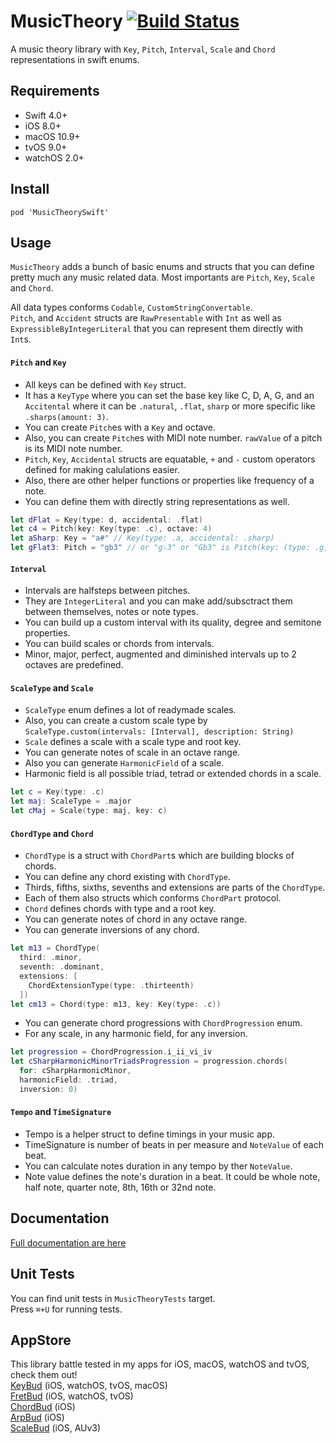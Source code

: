 MusicTheory [![Build Status](https://travis-ci.org/DJBen/MusicTheory.svg?branch=master)](https://travis-ci.org/DJBen/MusicTheory)
===

A music theory library with `Key`, `Pitch`, `Interval`, `Scale` and `Chord` representations in swift enums.

Requirements
----
* Swift 4.0+
* iOS 8.0+
* macOS 10.9+
* tvOS 9.0+
* watchOS 2.0+

Install
----

```
pod 'MusicTheorySwift'
```

Usage
----

`MusicTheory` adds a bunch of basic enums and structs that you can define pretty much any music related data. Most importants are `Pitch`, `Key`, `Scale` and `Chord`.   

All data types conforms `Codable`, `CustomStringConvertable`.  
`Pitch`, and `Accident` structs are `RawPresentable` with `Int` as well as `ExpressibleByIntegerLiteral` that you can represent them directly with `Int`s.

#### `Pitch` and `Key`

- All keys can be defined with `Key` struct. 
- It has a `KeyType` where you can set the base key like C, D, A, G, and an `Accitental` where it can be `.natural`, `.flat`, `sharp` or more specific like `.sharps(amount: 3)`.
- You can create `Pitch`es with a `Key` and octave.
- Also, you can create `Pitch`es with MIDI note number. `rawValue` of a pitch is its MIDI note number.
- `Pitch`, `Key`, `Accidental` structs are equatable, `+` and `-` custom operators defined for making calulations easier.
- Also, there are other helper functions or properties like frequency of a note.
- You can define them with directly string representations as well.

``` swift
let dFlat = Key(type: d, accidental: .flat)
let c4 = Pitch(key: Key(type: .c), octave: 4)
let aSharp: Key = "a#" // Key(type: .a, accidental: .sharp)
let gFlat3: Pitch = "gb3" // or "g♭3" or "Gb3" is Pitch(key: (type: .g, accidental: .flat), octave: 3)
```

#### `Interval`

- Intervals are halfsteps between pitches.
- They are `IntegerLiteral` and you can make add/subsctract them between themselves, notes or note types.
- You can build up a custom interval with its quality, degree and semitone properties.
- You can build scales or chords from intervals.
- Minor, major, perfect, augmented and diminished intervals up to 2 octaves are predefined.

#### `ScaleType` and `Scale`

- `ScaleType` enum defines a lot of readymade scales.
- Also, you can create a custom scale type by `ScaleType.custom(intervals: [Interval], description: String)` 
- `Scale` defines a scale with a scale type and root key.
- You can generate notes of scale in an octave range.
- Also you can generate `HarmonicField` of a scale.
- Harmonic field is all possible triad, tetrad or extended chords in a scale.

``` swift
let c = Key(type: .c)
let maj: ScaleType = .major
let cMaj = Scale(type: maj, key: c)
```

#### `ChordType` and `Chord`

- `ChordType` is a struct with `ChordPart`s which are building blocks of chords.
- You can define any chord existing with `ChordType`.
- Thirds, fifths, sixths, sevenths and extensions are parts of the `ChordType`. 
- Each of them also structs which conforms `ChordPart` protocol.
- `Chord` defines chords with type and a root key.
- You can generate notes of chord in any octave range.
- You can generate inversions of any chord.

``` swift
let m13 = ChordType(
  third: .minor,
  seventh: .dominant,
  extensions: [
    ChordExtensionType(type: .thirteenth)
  ])
let cm13 = Chord(type: m13, key: Key(type: .c))
```

- You can generate chord progressions with `ChordProgression` enum.
- For any scale, in any harmonic field, for any inversion.

``` swift
let progression = ChordProgression.i_ii_vi_iv
let cSharpHarmonicMinorTriadsProgression = progression.chords(
  for: cSharpHarmonicMinor,
  harmonicField: .triad,
  inversion: 0)
```

#### `Tempo` and `TimeSignature`

- Tempo is a helper struct to define timings in your music app.
- TimeSignature is number of beats in per measure and `NoteValue` of each beat.
- You can calculate notes duration in any tempo by ther `NoteValue`.
- Note value defines the note's duration in a beat. It could be whole note, half note, quarter note, 8th, 16th or 32nd note.

Documentation
----

[Full documentation are here](https://cemolcay.github.io/MusicTheory/)

Unit Tests
----

You can find unit tests in `MusicTheoryTests` target.  
Press `⌘+U` for running tests.

AppStore
----

This library battle tested in my apps for iOS, macOS, watchOS and tvOS, check them out!  
[KeyBud](https://itunes.apple.com/us/app/keybud-music-theory-app/id1203856335?mt=8) (iOS, watchOS, tvOS, macOS)  
[FretBud](https://itunes.apple.com/us/app/fretbud-chord-scales-for-guitar-bass-and-more/id1234224249?mt=8) (iOS, watchOS, tvOS)  
[ChordBud](https://itunes.apple.com/us/app/chordbud-chord-progressions/id1313017378?mt=8) (iOS)  
[ArpBud](https://itunes.apple.com/us/app/arpbud-midi-sequencer-more/id1349342326?ls=1&mt=8) (iOS)  
[ScaleBud](https://itunes.apple.com/us/app/scalebud-auv3-midi-keyboard/id1409125865?ls=1&mt=8) (iOS, AUv3)
